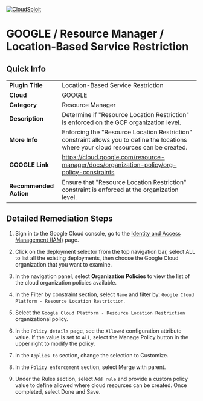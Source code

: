 [![CloudSploit](https://cloudsploit.com/img/logo-new-big-text-100.png "CloudSploit")](https://cloudsploit.com)

# GOOGLE / Resource Manager / Location-Based Service Restriction

## Quick Info

| | |
|-|-|
| **Plugin Title** | Location-Based Service Restriction |
| **Cloud** | GOOGLE |
| **Category** | Resource Manager |
| **Description** | Determine if \"Resource Location Restriction\" is enforced on the GCP organization level. |
| **More Info** | Enforcing the \"Resource Location Restriction\" constraint allows you to define the locations where your cloud resources can be created. |
| **GOOGLE Link** | https://cloud.google.com/resource-manager/docs/organization-policy/org-policy-constraints |
| **Recommended Action** | Ensure that \"Resource Location Restriction\" constraint is enforced at the organization level. |

## Detailed Remediation Steps
1. Sign in to the Google Cloud console, go to the [Identity and Access Management (IAM)](#https://console.cloud.google.com/iam-admin/iam.) page.

2. Click on the deployment selector from the top navigation bar, select ALL to list all the existing deployments, then choose the Google Cloud organization that you want to examine.

3. In the navigation panel, select **Organization Policies** to view the list of the cloud organization policies available.

4. In the Filter by constraint section, select `Name` and filter by: `Google Cloud Platform - Resource Location Restriction`.

5. Select the `Google Cloud Platform - Resource Location Restriction` organizational policy. 

6. In the `Policy details` page, see the `Allowed` configuration attribute value. If the value is set to `All`, select the Manage Policy button in the upper right to modify the policy.

6. In the `Applies to` section, change the selection to Customize. 
 
7. In the `Policy enforcement` section, select Merge with parent.

8. Under the Rules section, select `Add rule` and provide a custom policy value to define allowed where cloud resources can be created. Once completed, select Done and Save. 